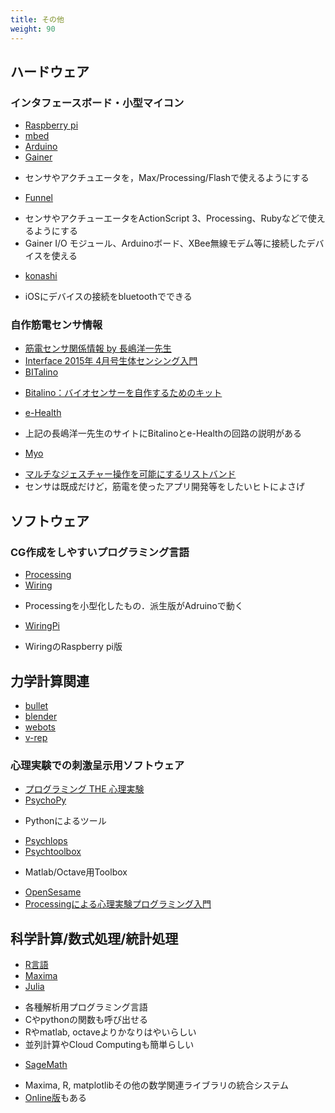 ```yaml
---
title: その他
weight: 90
---
```


## ハードウェア
### インタフェースボード・小型マイコン
- [Raspberry pi](http://www.raspberrypi.org/)
- [mbed](https://mbed.org/)
- [Arduino](http://www.arduino.cc/)
- [Gainer](http://gainer.cc/)
 + センサやアクチュエータを，Max/Processing/Flashで使えるようにする
- [Funnel](http://funnel.cc/)
 + センサやアクチューエータをActionScript 3、Processing、Rubyなどで使えるようにする
 + Gainer I/O モジュール、Arduinoボード、XBee無線モデム等に接続したデバイスを使える
- [konashi](http://konashi.ux-xu.com/)
 + iOSにデバイスの接続をbluetoothでできる

### 自作筋電センサ情報

- [筋電センサ関係情報 by 長嶋洋一先生](http://nagasm.org/ASL/CQ_mbed_EMG.html)
- [Interface 2015年 4月号生体センシング入門](http://shop.cqpub.co.jp/hanbai/books/MIF/MIF201504.html)
- [BITalino](http://www.bitalino.com/)
 + [
Bitalino：バイオセンサーを自作するためのキット](http://wired.jp/2013/09/12/kit-to-make-bio-sensor/)
- [e-Health](http://www.cooking-hacks.com/documentation/tutorials/ehealth-biometric-sensor-platform-arduino-raspberry-pi-medical)
 + 上記の長嶋洋一先生のサイトにBitalinoとe-Healthの回路の説明がある
- [Myo](https://www.thalmic.com/en/myo/)
 + [
マルチなジェスチャー操作を可能にするリストバンド](http://wired.jp/2013/02/27/thalmic-labs/)
 + センサは既成だけど，筋電を使ったアプリ開発等をしたいヒトによさげ

## ソフトウェア

### CG作成をしやすいプログラミング言語
- [Processing](https://processing.org/)
- [Wiring](http://wiring.org.co/)
 + Processingを小型化したもの．派生版がAdruinoで動く
- [WiringPi](http://wiringpi.com/)
 + WiringのRaspberry pi版


## 力学計算関連

- [bullet](https://pybullet.org/wordpress/)
- [blender](https://www.blender.org/download/)
- [webots](https://cyberbotics.com)
- [v-rep](http://www.coppeliarobotics.com)

### 心理実験での刺激呈示用ソフトウェア

- [プログラミング THE 心理実験](http://www.odalab.org/pepe/)
- [PsychoPy](http://www.psychopy.org/)
 + Pythonによるツール
- [Psychlops](http://psychlops.sourceforge.jp/ja/)
- [Psychtoolbox](http://psychtoolbox.org/)
 + Matlab/Octave用Toolbox
- [OpenSesame](http://osdoc.cogsci.nl/)
- [Processingによる心理実験プログラミング入門](http://hiroyukitsuda.com/tutorial/processing)

## 科学計算/数式処理/統計処理

- [R言語](http://www.r-project.org/)
- [Maxima](http://maxima.sourceforge.net/)
- [Julia](http://julialang.org/)
 + 各種解析用プログラミング言語
 + Cやpythonの関数も呼び出せる
 + Rやmatlab, octaveよりかなりはやいらしい
 + 並列計算やCloud Computingも簡単らしい
- [SageMath](http://www.sagemath.org/)
 + Maxima, R, matplotlibその他の数学関連ライブラリの統合システム
 + [Online版](https://cloud.sagemath.com/)もある
